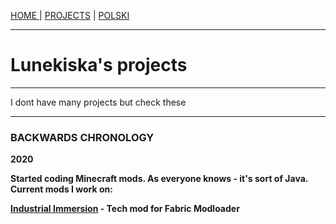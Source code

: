 <p><a href="/index">HOME    </a> | <a href="/projects">    PROJECTS</a> | <a href="/pl/index">    POLSKI</a></p>

<hr>

<h1>Lunekiska's projects</h1>
  
 <hr>
 
<p>I dont have many projects but check these</p>

 <hr>
 
<h3>BACKWARDS CHRONOLOGY</h3>
  <p><b>2020<b><p>
  <p>Started coding Minecraft mods. As everyone knows - it's sort of Java. Current mods I work on:</p>
  <p><a href="https://github.com/Vooki/IndImm-Fabric">Industrial Immersion</a> - Tech mod for Fabric Modloader</p>
